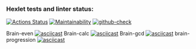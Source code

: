 ### Hexlet tests and linter status:
[![Actions Status](https://github.com/hexletart/frontend-project-lvl1/workflows/hexlet-check/badge.svg)](https://github.com/hexletart/frontend-project-lvl1/actions)
[![Maintainability](https://api.codeclimate.com/v1/badges/a99a88d28ad37a79dbf6/maintainability)](https://codeclimate.com/github/codeclimate/codeclimate/maintainability)
[![github-check](https://github.com/hexletart/frontend-project-lvl1/workflows/github-check/badge.svg)](https://github.com/hexletart/frontend-project-lvl1/actions)

Brain-even
[![asciicast](https://asciinema.org/a/k3BzF7PaID32D0V4ZkOoKRiqQ.svg)](https://asciinema.org/a/k3BzF7PaID32D0V4ZkOoKRiqQ)
Brain-calc
[![asciicast](https://asciinema.org/a/qmEOsRyWO5O2kRyBUCBcDESCR.svg)](https://asciinema.org/a/qmEOsRyWO5O2kRyBUCBcDESCR)
Brain-gcd
[![asciicast](https://asciinema.org/a/MgutmR0DCDnOhnuz3sKmNgLqE.svg)](https://asciinema.org/a/MgutmR0DCDnOhnuz3sKmNgLqE)
brain-progression
[![asciicast](https://asciinema.org/a/nWiUD9qR1BCt7mI2A4g7DzykR.svg)](https://asciinema.org/a/nWiUD9qR1BCt7mI2A4g7DzykR)
